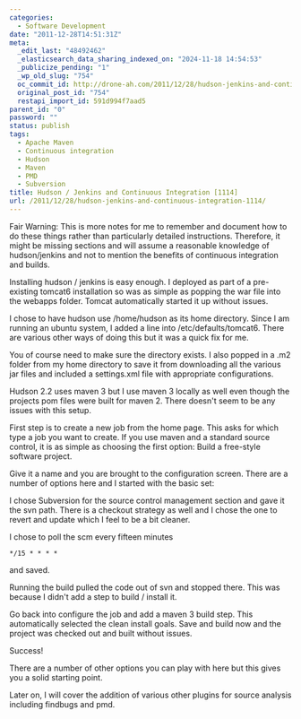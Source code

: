```yaml
---
categories:
  - Software Development
date: "2011-12-28T14:51:31Z"
meta:
  _edit_last: "48492462"
  _elasticsearch_data_sharing_indexed_on: "2024-11-18 14:54:53"
  _publicize_pending: "1"
  _wp_old_slug: "754"
  oc_commit_id: http://drone-ah.com/2011/12/28/hudson-jenkins-and-continuous-integration-1114/1325083894
  original_post_id: "754"
  restapi_import_id: 591d994f7aad5
parent_id: "0"
password: ""
status: publish
tags:
  - Apache Maven
  - Continuous integration
  - Hudson
  - Maven
  - PMD
  - Subversion
title: Hudson / Jenkins and Continuous Integration [1114]
url: /2011/12/28/hudson-jenkins-and-continuous-integration-1114/
---
```


Fair Warning: This is more notes for me to remember and document how to do these
things rather than particularly detailed instructions. Therefore, it might be
missing sections and will assume a reasonable knowledge of hudson/jenkins and
not to mention the benefits of continuous integration and builds.

Installing hudson / jenkins is easy enough. I deployed as part of a pre-existing
tomcat6 installation so was as simple as popping the war file into the webapps
folder. Tomcat automatically started it up without issues.

I chose to have hudson use /home/hudson as its home directory. Since I am
running an ubuntu system, I added a line into /etc/defaults/tomcat6. There are
various other ways of doing this but it was a quick fix for me.

You of course need to make sure the directory exists. I also popped in a .m2
folder from my home directory to save it from downloading all the various jar
files and included a settings.xml file with appropriate configurations.

Hudson 2.2 uses maven 3 but I use maven 3 locally as well even though the
projects pom files were built for maven 2. There doesn't seem to be any issues
with this setup.

First step is to create a new job from the home page. This asks for which type a
job you want to create. If you use maven and a standard source control, it is as
simple as choosing the first option: Build a free-style software project.

Give it a name and you are brought to the configuration screen. There are a
number of options here and I started with the basic set:

I chose Subversion for the source control management section and gave it the svn
path. There is a checkout strategy as well and I chose the one to revert and
update which I feel to be a bit cleaner.

I chose to poll the scm every fifteen minutes

```cron
*/15 * * * *
```

and saved.

Running the build pulled the code out of svn and stopped there. This was because
I didn't add a step to build / install it.

Go back into configure the job and add a maven 3 build step. This automatically
selected the clean install goals. Save and build now and the project was checked
out and built without issues.

Success!

There are a number of other options you can play with here but this gives you a
solid starting point.

Later on, I will cover the addition of various other plugins for source analysis
including findbugs and pmd.
